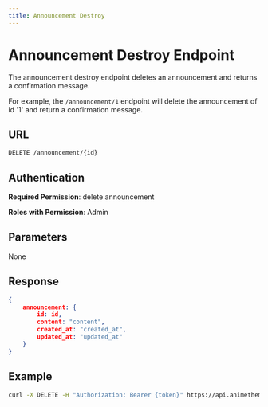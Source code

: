 ```yaml
---
title: Announcement Destroy
---
```


# Announcement Destroy Endpoint

The announcement destroy endpoint deletes an announcement and returns a confirmation message.

For example, the `/announcement/1` endpoint will delete the announcement of id '1' and return a confirmation message.

## URL

```sh
DELETE /announcement/{id}
```

## Authentication

**Required Permission**: delete announcement

**Roles with Permission**: Admin

## Parameters

None

## Response

```json
{
    announcement: {
        id: id,
        content: "content",
        created_at: "created_at",
        updated_at: "updated_at"
    }
}
```

## Example

```bash
curl -X DELETE -H "Authorization: Bearer {token}" https://api.animethemes.moe/announcement/1
```
